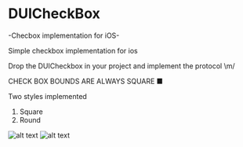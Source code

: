 # DUICheckBox
-Checbox implementation for iOS-

Simple checkbox implementation for ios

Drop the DUICheckbox in your project and implement the protocol \m/

CHECK BOX BOUNDS ARE ALWAYS SQUARE ■

Two styles implemented 
1. Square
2. Round


![alt text](https://raw.githubusercontent.com/dsp1589/DUICheckBox/screen%20shot/Screen%20Shot%202017-07-28%20at%204.49.13%20PM.png)
![alt text](https://raw.githubusercontent.com/dsp1589/DUICheckBox/tree/master/screen%20shot/Screen%20Shot%202017-07-28%20at%204.49.38%20PM.png)
